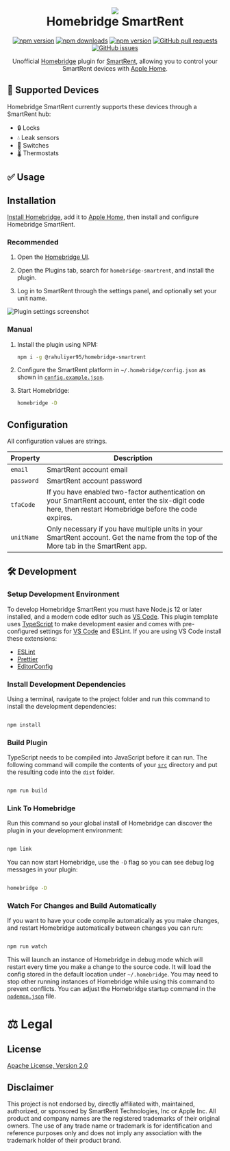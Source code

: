 <span align="center">

<h1>
  <a href="https://github.com/rahuliyer95/homebridge-smartrent">
    <img align="center" src="homebridge-ui/public/banner.png" />
  </a>
  <br />
  Homebridge SmartRent
</h1>

[![npm version](https://badgen.net/npm/v/@rahuliyer95/homebridge-smartrent?color=purple&icon=npm&label)](https://www.npmjs.com/package/@rahuliyer95/homebridge-smartrent)
[![npm downloads](https://badgen.net/github/last-commit/rahuliyer95/homebridge-smartrent?color=cyan&icon=github)](https://github.com/rahuliyer95/homebridge-smartrent)
[![npm version](https://badgen.net/github/stars/rahuliyer95/homebridge-smartrent?color=cyan&icon=github)](https://github.com/rahuliyer95/homebridge-smartrent)
[![GitHub pull requests](https://img.shields.io/github/issues-pr/rahuliyer95/homebridge-smartrent.svg)](https://github.com/rahuliyer95/homebridge-smartrent/pulls)
[![GitHub issues](https://img.shields.io/github/issues/rahuliyer95/homebridge-smartrent.svg)](https://github.com/rahuliyer95/homebridge-smartrent/issues)

Unofficial [Homebridge](https://homebridge.io) plugin for [SmartRent](https://smartrent.com), allowing you to control your SmartRent devices with [Apple Home](https://www.apple.com/ios/home/).

</span>

## 🔄 Supported Devices

Homebridge SmartRent currently supports these devices through a SmartRent hub:

- 🔒 Locks
- 💧 Leak sensors
- 🔌 Switches
- 🌡 Thermostats

## ✅ Usage

## Installation

[Install Homebridge](https://github.com/homebridge/homebridge/wiki), add it to [Apple Home](https://github.com/homebridge/homebridge/blob/master/README.md#adding-homebridge-to-ios), then install and configure Homebridge SmartRent.

### Recommended

1. Open the [Homebridge UI](https://github.com/homebridge/homebridge/wiki/Install-Homebridge-on-macOS#complete-login-to-the-homebridge-ui).

2. Open the Plugins tab, search for `homebridge-smartrent`, and install the plugin.

3. Log in to SmartRent through the settings panel, and optionally set your unit name.

![Plugin settings screenshot](screenshot.png)

### Manual

1. Install the plugin using NPM:

   ```sh
   npm i -g @rahuliyer95/homebridge-smartrent
   ```

2. Configure the SmartRent platform in `~/.homebridge/config.json` as shown in [`config.example.json`](./config.example.json).

3. Start Homebridge:

   ```sh
   homebridge -D
   ```

## Configuration

All configuration values are strings.

| Property   | Description                                                                                                                                              |
| ---------- | -------------------------------------------------------------------------------------------------------------------------------------------------------- |
| `email`    | SmartRent account email                                                                                                                                  |
| `password` | SmartRent account password                                                                                                                               |
| `tfaCode`  | If you have enabled two-factor authentication on your SmartRent account, enter the six-digit code here, then restart Homebridge before the code expires. |
| `unitName` | Only necessary if you have multiple units in your SmartRent account. Get the name from the top of the More tab in the SmartRent app.                     |

## 🛠 Development

### Setup Development Environment

To develop Homebridge SmartRent you must have Node.js 12 or later installed, and a modern code editor such as [VS Code](https://code.visualstudio.com/). This plugin template uses [TypeScript](https://www.typescriptlang.org/) to make development easier and comes with pre-configured settings for [VS Code](https://code.visualstudio.com/) and ESLint. If you are using VS Code install these extensions:

- [ESLint](https://marketplace.visualstudio.com/items?itemName=dbaeumer.vscode-eslint)
- [Prettier](https://marketplace.visualstudio.com/items?itemName=esbenp.prettier-vscode)
- [EditorConfig](https://marketplace.visualstudio.com/items?itemName=EditorConfig.EditorConfig)

### Install Development Dependencies

Using a terminal, navigate to the project folder and run this command to install the development dependencies:

```sh

npm install

```

### Build Plugin

TypeScript needs to be compiled into JavaScript before it can run. The following command will compile the contents of your [`src`](./src) directory and put the resulting code into the `dist` folder.

```sh

npm run build

```

### Link To Homebridge

Run this command so your global install of Homebridge can discover the plugin in your development environment:

```sh

npm link

```

You can now start Homebridge, use the `-D` flag so you can see debug log messages in your plugin:

```sh

homebridge -D

```

### Watch For Changes and Build Automatically

If you want to have your code compile automatically as you make changes, and restart Homebridge automatically between changes you can run:

```sh

npm run watch

```

This will launch an instance of Homebridge in debug mode which will restart every time you make a change to the source code. It will load the config stored in the default location under `~/.homebridge`. You may need to stop other running instances of Homebridge while using this command to prevent conflicts. You can adjust the Homebridge startup command in the [`nodemon.json`](./nodemon.json) file.

# ⚖️ Legal

## License

[Apache License, Version 2.0](https://www.apache.org/licenses/LICENSE-2.0)

## Disclaimer

This project is not endorsed by, directly affiliated with, maintained, authorized, or sponsored by SmartRent Technologies, Inc or Apple Inc. All product and company names are the registered trademarks of their original owners. The use of any trade name or trademark is for identification and reference purposes only and does not imply any association with the trademark holder of their product brand.
